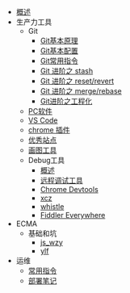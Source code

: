 <!-- _sidebar.md -->

* [概述](/README.md)
* 生产力工具
  * Git
      * [Git基本原理](/tools/git/git.md)
      * [Git基本配置](/tools/git/setting.md)
      * [Git常用指令](/tools/git/basic.md)
      * [Git 进阶之 stash ](/tools/git/stash.md)
      * [Git 进阶之 reset/revert ](/tools/git/reset&revert.md)
      * [Git 进阶之 merge/rebase ](/tools/xcz/git/merge-and-rebase.md)
      * [Git进阶之工程化]()
  * [PC软件](/tools/pc.md)
  * [VS Code](/tools/vs.md)
  * [chrome 插件](/tools/chrome.md)
  * [优秀站点](/tools/site.md)
  * [画图工具](/tools/draw_tools.md)
  * Debug工具 
    * [概述](/tools/debug/debug.md)
    * [远程调试工具](/tools/xcz/调试/index.md)
    * [Chrome Devtools](/tools/debug/chrome_devtool.md)
    * [xcz](/tools/xcz/生产力工具-2/index.md)
    * [whistle](/tools/debug/whistle/index.md)
    * [Fiddler Everywhere](/tools/debug/fiddler_everywhere.md)
* ECMA
  * 基础和坑
    * [js_wzy](/tools/wzy/js.md)
    * [ylf](/ecma/basic.md)
* 运维
  * [常用指令](/devops/shell.md)
  * [部署笔记](/devops/deploy.md)
